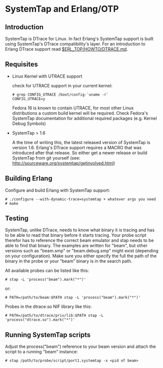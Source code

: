 SystemTap and Erlang/OTP
========================

Introduction
------------

SystemTap is DTrace for Linux. In fact Erlang's SystemTap support
is built using SystemTap's DTrace compatibility's layer. For an
introduction to Erlang DTrace support read [$ERL_TOP/HOWTO/DTRACE.md][].

Requisites
----------

*   Linux Kernel with UTRACE support
    
    check for UTRACE support in your current kernel:

        # grep CONFIG_UTRACE /boot/config-`uname -r`
        CONFIG_UTRACE=y

    Fedora 16 is known to contain UTRACE, for most other Linux distributions
    a custom build kernel will be required.
    Check Fedora's SystemTap documentation for additional required packages
    (e.g. Kernel Debug Symbols)

*   SystemTap > 1.6
  
    A the time of writing this, the latest released version of SystemTap is
    version 1.6. Erlang's DTrace support requires a MACRO that was introduced
    after that release. So either get a newer release or build SystemTap from
    git yourself (see: http://sourceware.org/systemtap/getinvolved.html)

Building Erlang
---------------

Configure and build Erlang with SystemTap support:

    # ./configure --with-dynamic-trace=systemtap + whatever args you need
    # make

Testing
-------

SystemTap, unlike DTrace, needs to know what binary it is tracing and has to
be able to read that binary before it starts tracing. Your probe script
therefor has to reference the correct beam emulator and stap needs to be able
to find that binary.
The examples are written for "beam", but other versions such as "beam.smp" or
"beam.debug.smp" might exist (depending on your configuration). Make sure you
either specify the full the path of the binary in the probe or your "beam"
binary is in the search path.

All available probes can be listed like this:

    # stap -L 'process("beam").mark("*")'

or:

    # PATH=/path/to/beam:$PATH stap -L 'process("beam").mark("*")'


Probes in the dtrace.so NIF library like this:

    # PATH=/path/to/dtrace/priv/lib:$PATH stap -L 'process("dtrace.so").mark("*")'

Running SystemTap scripts
-------------------------

Adjust the process("beam") reference to your beam version and attach the script
to a running "beam" instance:

    # stap /path/to/probe/script/port1.systemtap -x <pid of beam>


   [$ERL_TOP/HOWTO/DTRACE.md]: DTRACE.md
